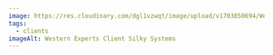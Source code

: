 ```yaml
---
image: https://res.cloudinary.com/dgl1vzwqt/image/upload/v1703850694/Western-Experts-300x180_yk4mwq.webp
tags:
  - clients
imageAlt: Western Experts Client Silky Systems
---
```

